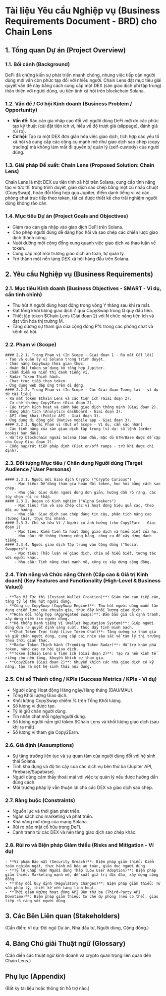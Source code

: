 # Tài liệu Yêu cầu Nghiệp vụ (Business Requirements Document - BRD) cho Chain Lens

## 1. Tổng quan Dự án (Project Overview)
### 1.1. Bối cảnh (Background)
DeFi đã chứng kiến sự phát triển nhanh chóng, nhưng việc tiếp cận người dùng mới vẫn còn phức tạp đối với nhiều người. Chain Lens đặt mục tiêu giải quyết vấn đề này bằng cách cung cấp một DEX (sàn giao dịch phi tập trung) thân thiện với người dùng, ưu tiên tính xã hội trên blockchain Solana.
### 1.2. Vấn đề / Cơ hội Kinh doanh (Business Problem / Opportunity)
- **Vấn đề**: Rào cản gia nhập cao đối với người dùng DeFi mới do các phức tạp kỹ thuật (cài đặt tiện ích ví, hiểu về độ trượt giá (slippage), đánh giá rủi ro).
- **Cơ hội**: Tạo ra một DEX đơn giản hóa việc giao dịch, tích hợp các yếu tố xã hội và cung cấp các công cụ mạnh mẽ như giao dịch sao chép (copy trading) mà không làm mất đi quyền tự quản lý (self-custody) của người dùng.
### 1.3. Giải pháp Đề xuất: Chain Lens (Proposed Solution: Chain Lens)
Chain Lens là một DEX ưu tiên tính xã hội trên Solana, cung cấp tính năng tạo ví tức thì trong trình duyệt, giao dịch sao chép bằng một cú nhấp chuột (CopySwap), hoán đổi tổng hợp qua Jupiter, điểm danh tiếng ví và các phòng chat trực tiếp theo token, tất cả được thiết kế cho trải nghiệm người dùng không rào cản.
### 1.4. Mục tiêu Dự án (Project Goals and Objectives)
- Giảm rào cản gia nhập vào giao dịch DeFi trên Solana.
- Cho phép người dùng dễ dàng học hỏi và sao chép các chiến lược giao dịch thành công.
- Nuôi dưỡng một cộng đồng xung quanh việc giao dịch và thảo luận về token.
- Cung cấp một môi trường giao dịch an toàn, tự quản lý.
- Trở thành một nền tảng DEX xã hội hàng đầu trên Solana.

## 2. Yêu cầu Nghiệp vụ (Business Requirements)
### 2.1. Mục tiêu Kinh doanh (Business Objectives - SMART - Ví dụ, cần tinh chỉnh)
- Thu hút X người dùng hoạt động trong vòng Y tháng sau khi ra mắt.
- Đạt tổng khối lượng giao dịch Z qua CopySwap trong Q quý đầu tiên.
- Thiết lập token $Chain Lens (Giai đoạn 2) với N chức năng tiện ích và đạt vốn hóa thị trường M.
- Tăng cường sự tham gia của cộng đồng P% trong các phòng chat và kênh xã hội.
### 2.2. Phạm vi (Scope)
    #### 2.2.1. Trong Phạm vi (In Scope - Giai đoạn 1 - Ra mắt Cốt lõi)
    - Tạo và quản lý ví Solana trong trình duyệt.
    - Chức năng CopySwap thời gian thực.
    - Hoán đổi token sử dụng bộ tổng hợp Jupiter.
    - Chấm điểm và hiển thị danh tiếng ví.
    - Radar Token Thịnh hành.
    - Chat trực tiếp theo token.
    - Ứng dụng web đáp ứng trên di động.
    #### 2.2.2. Trong Phạm vi (In Scope - Các Giai đoạn Tương lai - ví dụ từ tài liệu)
    - Ra mắt token $Chain Lens và các tiện ích (Giai đoạn 2).
    - Cơ chế thưởng Copy2Earn (Giai đoạn 2).
    - Các trình kích hoạt và cảnh báo giao dịch thông minh (Giai đoạn 2).
    - Bảng phân tích (Analytics dashboard - Giai đoạn 3).
    - API công khai (Public API - Giai đoạn 3).
    - Ứng dụng di động gốc (Native mobile app - Giai đoạn 3).
    #### 2.2.3. Ngoài Phạm vi (Out of Scope - Ví dụ, cần xác nhận)
    - Các tính năng của sàn giao dịch tập trung (ví dụ: sổ lệnh (order books) ban đầu).
    - Hỗ trợ blockchain ngoài Solana (ban đầu, mặc dù ETH/Base được đề cập cho Copy Giai đoạn 2).
    - Cổng nạp/rút tiền pháp định (Fiat on/off ramps - trừ khi được chỉ định).
### 2.3. Đối tượng Mục tiêu / Chân dung Người dùng (Target Audience / User Personas)
    #### 2.3.1. Người mới Giao dịch Crypto ("Crypto Curious")
        - Mục tiêu: Dễ dàng tham gia hoán đổi token, học hỏi bằng cách sao chép.
        - Nhu cầu: Giao diện người dùng đơn giản, hướng dẫn rõ ràng, các tùy chọn rủi ro thấp.
    #### 2.3.2. Degen có Kinh nghiệm ("Alpha Seekers")
        - Mục tiêu: Tìm và sao chép các ví hoạt động hiệu quả cao, theo dõi xu hướng.
        - Nhu cầu: Giao dịch sao chép đáng tin cậy, phân tích nâng cao (tương lai), thực thi nhanh.
    #### 2.3.3. Chủ sở hữu Ví / Người có ảnh hưởng (cho Copy2Earn - Giai đoạn 2)
        - Mục tiêu: Kiếm tiền từ hoạt động giao dịch và hiểu biết của họ.
        - Nhu cầu: Hệ thống thưởng công bằng, công cụ để xây dựng danh tiếng.
    #### 2.3.4. Người giao dịch Tập trung vào Cộng đồng ("Social Swappers")
        - Mục tiêu: Thảo luận về giao dịch, chia sẻ hiểu biết, tương tác với người khác.
        - Nhu cầu: Tính năng chat mạnh mẽ, công cụ xây dựng cộng đồng.
### 2.4. Tính năng và Chức năng Chính (Cấp cao & Giá trị Kinh doanh) (Key Features and Functionality (High-Level & Business Value))
    - **Tạo Ví Tức thì (Instant Wallet Creation)**: Giảm rào cản tiếp cận, tăng tỷ lệ thu hút người dùng.
    - **Công cụ CopySwap (CopySwap Engine)**: Thu hút người dùng muốn tận dụng chiến lược của chuyên gia, thúc đẩy khối lượng giao dịch.
    - **Hoán đổi Tổng hợp (Aggregated Swaps)**: Đảm bảo giá cả cạnh tranh, xây dựng niềm tin người dùng.
    - **Hệ thống Danh tiếng Ví (Wallet Reputation System)**: Giúp người dùng đưa ra quyết định sáng suốt, thúc đẩy tính minh bạch.
    - **Chat Token Trực tiếp (Live Token Chat)**: Tăng cường sự tham gia và giữ chân người dùng, cung cấp cái nhìn sâu sắc về tâm lý thị trường theo thời gian thực.
    - **Radar Token Thịnh hành (Trending Token Radar)**: Hỗ trợ khám phá token, nâng cao cơ hội giao dịch.
    - **Token $Chain Lens & Tiện ích (Giai đoạn 2)**: Tạo ra nền kinh tế riêng cho nền tảng, khuyến khích sự tham gia.
    - **Copy2Earn (Giai đoạn 2)**: Khuyến khích các nhà giao dịch có kỹ năng, tạo ra một hệ sinh thái nội dung.
### 2.5. Chỉ số Thành công / KPIs (Success Metrics / KPIs - Ví dụ)
- Người dùng Hoạt động Hàng ngày/Hàng tháng (DAU/MAU).
- Tổng Khối lượng Giao dịch.
- Khối lượng CopySwap chiếm % trên Tổng Khối lượng.
- Số lượng ví được tạo.
- Tỷ lệ giữ chân người dùng.
- Tin nhắn chat mỗi ngày/người dùng.
- Số lượng người nắm giữ token $Chain Lens và khối lượng giao dịch (sau khi ra mắt).
- Số lượng ví tham gia Copy2Earn.
### 2.6. Giả định (Assumptions)
- Sự tăng trưởng liên tục và sự quan tâm của người dùng đối với hệ sinh thái Solana.
- Tính khả dụng và độ tin cậy của các dịch vụ bên thứ ba (Jupiter API, Firebase/Supabase).
- Người dùng cảm thấy thoải mái với việc tự quản lý nếu được hướng dẫn đúng cách.
- Môi trường pháp lý vẫn thuận lợi cho các DEX và giao dịch sao chép.
### 2.7. Ràng buộc (Constraints)
- Nguồn lực và thời gian phát triển.
- Ngân sách cho marketing và phát triển.
- Khả năng mở rộng của mạng Solana.
- Rủi ro bảo mật cố hữu trong DeFi.
- Cạnh tranh từ các DEX và nền tảng giao dịch sao chép khác.
### 2.8. Rủi ro và Biện pháp Giảm thiểu (Risks and Mitigation - Ví dụ)
    - **Vi phạm Bảo mật (Security Breach)**: Biện pháp giảm thiểu: Kiểm toán nghiêm ngặt, thực hành mã hóa an toàn, giáo dục người dùng.
    - **Tỷ lệ Chấp nhận Người dùng Thấp (Low User Adoption)**: Biện pháp giảm thiểu: Marketing mạnh mẽ, đề xuất giá trị độc đáo, xây dựng cộng đồng.
    - **Thay đổi Quy định (Regulatory Changes)**: Biện pháp giảm thiểu: Tư vấn pháp lý, thiết kế nền tảng linh hoạt.
    - **Thời gian Ngừng hoạt động API Bên thứ ba (Third-Party API Downtime)**: Biện pháp giảm thiểu: Cơ chế dự phòng (nếu có thể), giao tiếp rõ ràng với người dùng.

## 3. Các Bên Liên quan (Stakeholders)
(Cần điền: Ví dụ: Đội ngũ Dự án, Nhà đầu tư, Người dùng, Cộng đồng.)

## 4. Bảng Chú giải Thuật ngữ (Glossary)
(Cần điền các thuật ngữ kinh doanh và crypto quan trọng liên quan đến Chain Lens.)

## Phụ lục (Appendix)
(Bất kỳ tài liệu hoặc thông tin hỗ trợ nào.)
